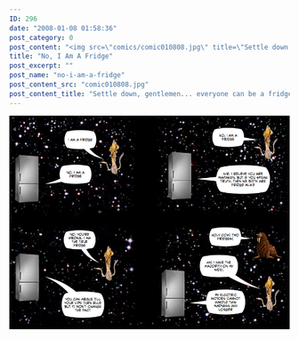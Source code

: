 ```yaml
---
ID: 296
date: "2008-01-08 01:58:36"
post_category: 0
post_content: "<img src=\"comics/comic010808.jpg\" title=\"Settle down, gentlemen... everyone can be a fridge\" />"
title: "No, I Am A Fridge"
post_excerpt: ""
post_name: "no-i-am-a-fridge"
post_content_src: "comic010808.jpg"
post_content_title: "Settle down, gentlemen... everyone can be a fridge"
---
```



[![Settle down, gentlemen... everyone can be a fridge](/comics-hi-res/comic010808.jpg)](/comics-hi-res/comic010808.jpg)
